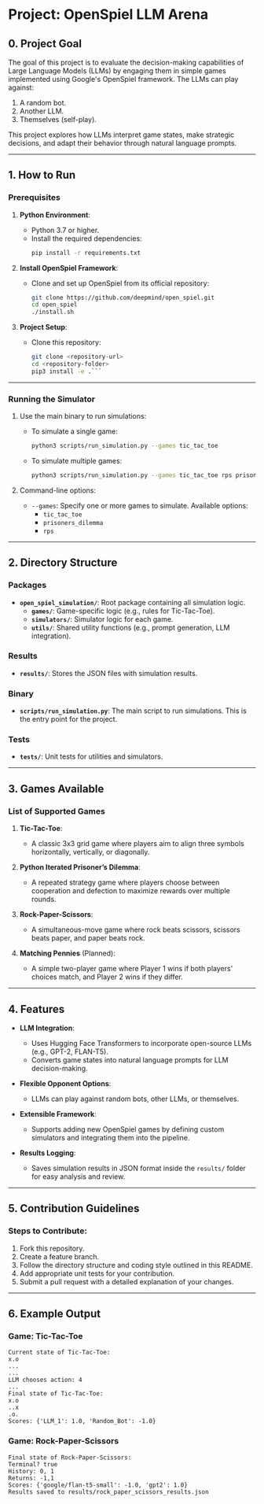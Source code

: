 # Project: OpenSpiel LLM Arena

## 0. Project Goal
The goal of this project is to evaluate the decision-making capabilities of Large Language Models (LLMs) by engaging them in simple games implemented using Google's OpenSpiel framework. The LLMs can play against:
1. A random bot.
2. Another LLM.
3. Themselves (self-play).

This project explores how LLMs interpret game states, make strategic decisions, and adapt their behavior through natural language prompts.

---

## 1. How to Run

### Prerequisites
1. **Python Environment**:
   - Python 3.7 or higher.
   - Install the required dependencies:
     ```bash
     pip install -r requirements.txt
     ```

2. **Install OpenSpiel Framework**:
   - Clone and set up OpenSpiel from its official repository:
     ```bash
     git clone https://github.com/deepmind/open_spiel.git
     cd open_spiel
     ./install.sh
     ```

3. **Project Setup**:
   - Clone this repository:
     ```bash
     git clone <repository-url>
     cd <repository-folder>
     pip3 install -e .```
     

---

### Running the Simulator
1. Use the main binary to run simulations:
   - To simulate a single game:
     ```bash
     python3 scripts/run_simulation.py --games tic_tac_toe
     ```
   - To simulate multiple games:
     ```bash
     python3 scripts/run_simulation.py --games tic_tac_toe rps prisoners_dilemma
     ```

2. Command-line options:
   - `--games`: Specify one or more games to simulate. Available options:
     - `tic_tac_toe`
     - `prisoners_dilemma`
     - `rps`

---

## 2. Directory Structure

### Packages
- **`open_spiel_simulation/`**: Root package containing all simulation logic.
  - **`games/`**: Game-specific logic (e.g., rules for Tic-Tac-Toe).
  - **`simulators/`**: Simulator logic for each game.
  - **`utils/`**: Shared utility functions (e.g., prompt generation, LLM integration).

### Results
- **`results/`**: Stores the JSON files with simulation results.

### Binary
- **`scripts/run_simulation.py`**: The main script to run simulations. This is the entry point for the project.

### Tests
- **`tests/`**: Unit tests for utilities and simulators.

---

## 3. Games Available

### List of Supported Games
1. **Tic-Tac-Toe**:
   - A classic 3x3 grid game where players aim to align three symbols horizontally, vertically, or diagonally.

2. **Python Iterated Prisoner’s Dilemma**:
   - A repeated strategy game where players choose between cooperation and defection to maximize rewards over multiple rounds.

3. **Rock-Paper-Scissors**:
   - A simultaneous-move game where rock beats scissors, scissors beats paper, and paper beats rock.

4. **Matching Pennies** (Planned):
   - A simple two-player game where Player 1 wins if both players’ choices match, and Player 2 wins if they differ.

---

## 4. Features

- **LLM Integration**:
  - Uses Hugging Face Transformers to incorporate open-source LLMs (e.g., GPT-2, FLAN-T5).
  - Converts game states into natural language prompts for LLM decision-making.

- **Flexible Opponent Options**:
  - LLMs can play against random bots, other LLMs, or themselves.

- **Extensible Framework**:
  - Supports adding new OpenSpiel games by defining custom simulators and integrating them into the pipeline.

- **Results Logging**:
  - Saves simulation results in JSON format inside the `results/` folder for easy analysis and review.

---

## 5. Contribution Guidelines

### Steps to Contribute:
1. Fork this repository.
2. Create a feature branch.
3. Follow the directory structure and coding style outlined in this README.
4. Add appropriate unit tests for your contribution.
5. Submit a pull request with a detailed explanation of your changes.

---

## 6. Example Output

### Game: Tic-Tac-Toe
```
Current state of Tic-Tac-Toe:
x.o
...
...
LLM chooses action: 4
...
Final state of Tic-Tac-Toe:
x.o
..x
.o.
Scores: {'LLM_1': 1.0, 'Random_Bot': -1.0}
```

### Game: Rock-Paper-Scissors
```
Final state of Rock-Paper-Scissors:
Terminal? true
History: 0, 1
Returns: -1,1
Scores: {'google/flan-t5-small': -1.0, 'gpt2': 1.0}
Results saved to results/rock_paper_scissors_results.json
```
